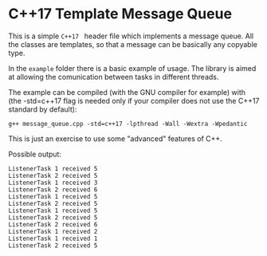 # C++17 Template Message Queue

This is a simple `C++17 ` header file which implements a message queue. All the classes are templates, so that a message can be basically any copyable type.

In the `example` folder there is a basic example of usage. The library is aimed at allowing the comunication between tasks in different threads.

The example can be compiled (with the GNU compiler for example) with (the -std=c++17 flag is needed only if your compiler does not use the C++17 standard by default):

`g++ message_queue.cpp -std=c++17 -lpthread -Wall -Wextra -Wpedantic`

This is just an exercise to use some "advanced" features of C++.

Possible output:

```
ListenerTask 1 received 5
ListenerTask 2 received 5
ListenerTask 1 received 3
ListenerTask 2 received 6
ListenerTask 1 received 5
ListenerTask 2 received 5
ListenerTask 1 received 5
ListenerTask 2 received 5
ListenerTask 2 received 6
ListenerTask 1 received 2
ListenerTask 1 received 1
ListenerTask 2 received 5
```